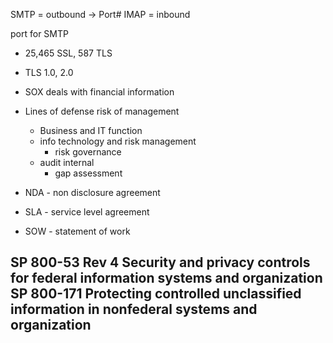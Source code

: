 SMTP = outbound -> Port#
IMAP = inbound

port for SMTP 
- 25,465 SSL, 587 TLS

- TLS 1.0, 2.0
- SOX deals with financial information
- Lines of defense risk of management
    - Business and IT function
    - info technology and risk management
        - risk governance 
    - audit internal 
        - gap assessment
- NDA - non disclosure agreement
- SLA - service level agreement
- SOW - statement of work

SP 800-53 Rev 4
Security and privacy controls for federal information systems and organization
SP 800-171
Protecting controlled unclassified information in nonfederal systems and organization
-